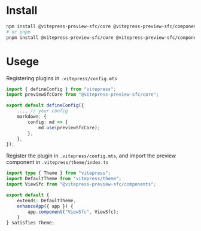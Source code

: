 # Install

```bash
npm install @vitepress-preview-sfc/core @vitepress-preview-sfc/components
# or pnpm
pnpm install @vitepress-preview-sfc/core @vitepress-preview-sfc/components
```

# Usege

Registering plugins in `.vitepress/config.mts`

```typescript
import { defineConfig } from "vitepress";
import previewSfcCore from "@vitepress-preview-sfc/core";

export default defineConfig({
	..., // your config
	markdown: {
		config: md => {
			md.use(previewSfcCore);
		},
	},
});

```

Register the plugin in `.vitepress/config.mts`, and import the preview component in `.vitepress/theme/index.ts`

```typescript
import type { Theme } from "vitepress";
import DefaultTheme from "vitepress/theme";
import ViewSfc from "@vitepress-preview-sfc/components";

export default {
	extends: DefaultTheme,
	enhanceApp({ app }) {
		app.component("ViewSfc", ViewSfc);
	}
} satisfies Theme;
```
